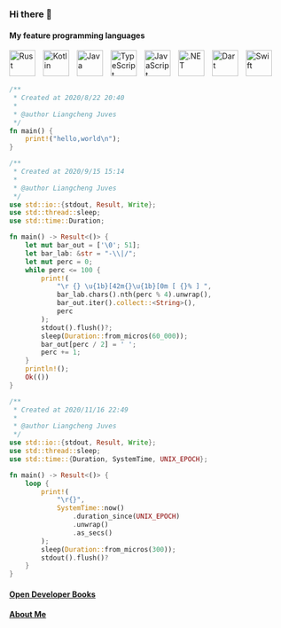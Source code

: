 ### Hi there 👋

<!-- # Happy, free, creative. -->

#### My feature programming languages
<img src="https://camo.githubusercontent.com/36e0b48e09872c783d3c8bc98ad0b761cc770826813ec9fa0d3d0c4d81569f55/68747470733a2f2f7765622d66726f6e74656e642e78797a2f6173736574732f7376672f5f527573742e737667" width="auto" height="47" alt="Rust"/>&emsp;<img src="https://camo.githubusercontent.com/202e69075cd7ee746244cd4545dd1782f408885caa1c128bb15712089587a6c0/68747470733a2f2f7765622d66726f6e74656e642e78797a2f6173736574732f7376672f4b6f746c696e2e737667" width="auto" height="47" alt="Kotlin"/>&emsp;<img src="https://camo.githubusercontent.com/c2c16ad403da9c8d1d9cb03e25fd2313a399a785de3a3fef599d92e5f070a292/68747470733a2f2f7765622d66726f6e74656e642e78797a2f6173736574732f7376672f4a6176612e737667" width="auto" height="47" alt="Java"/>&emsp;<img src="https://camo.githubusercontent.com/ca063a1b95097058c3cc85e76e8fb9462803650a4f7160425826f0b170810ab1/68747470733a2f2f7765622d66726f6e74656e642e78797a2f6173736574732f7376672f547970655363726970742e737667" width="auto" height="47" alt="TypeScript"/>&emsp;<img src="https://camo.githubusercontent.com/5ddf9aaf3a4971c883c61b0b30d62a53b0d652e46ec0f1d7654c97977d7ffde6/68747470733a2f2f7765622d66726f6e74656e642e78797a2f6173736574732f7376672f4a6176615363726970742e737667" width="auto" height="47" alt="JavaScript"/>&emsp;<img src="https://camo.githubusercontent.com/ca4ff71a3575582489c0b35ea107938d452707d5be63e9376579a0287eef2d6d/68747470733a2f2f7765622d66726f6e74656e642e78797a2f6173736574732f7376672f646f744e45542e737667" width="auto" height="47" alt=".NET"/>&emsp;<img src="https://camo.githubusercontent.com/a6d9bbadc6ef237b9eeb4ce3dcb3a860633652b2aedd1fa1eb955eb90c4da55d/68747470733a2f2f7765622d66726f6e74656e642e78797a2f6173736574732f7376672f446172742e737667" width="auto" height="47" alt="Dart"/>&emsp;<img src="https://camo.githubusercontent.com/d2067cc3d807837aafb9362d76e4e766a5957aaddced2bd9a51f7660b32261bd/68747470733a2f2f7765622d66726f6e74656e642e78797a2f6173736574732f7376672f53776966742e737667" width="auto" height="47" alt="Swift"/>

``` rust
/**
 * Created at 2020/8/22 20:40
 *
 * @author Liangcheng Juves
 */
fn main() {
    print!("hello,world\n");
}
```

``` rust
/**
 * Created at 2020/9/15 15:14
 *
 * @author Liangcheng Juves
 */
use std::io::{stdout, Result, Write};
use std::thread::sleep;
use std::time::Duration;

fn main() -> Result<()> {
    let mut bar_out = ['\0'; 51];
    let bar_lab: &str = "-\\|/";
    let mut perc = 0;
    while perc <= 100 {
        print!(
            "\r {} \u{1b}[42m{}\u{1b}[0m [ {}% ] ",
            bar_lab.chars().nth(perc % 4).unwrap(),
            bar_out.iter().collect::<String>(),
            perc
        );
        stdout().flush()?;
        sleep(Duration::from_micros(60_000));
        bar_out[perc / 2] = ' ';
        perc += 1;
    }
    println!();
    Ok(())
}
```

``` rust
/**
 * Created at 2020/11/16 22:49
 *
 * @author Liangcheng Juves
 */
use std::io::{stdout, Result, Write};
use std::thread::sleep;
use std::time::{Duration, SystemTime, UNIX_EPOCH};

fn main() -> Result<()> {
    loop {
        print!(
            "\r{}",
            SystemTime::now()
                .duration_since(UNIX_EPOCH)
                .unwrap()
                .as_secs()
        );
        sleep(Duration::from_micros(300));
        stdout().flush()?
    }
}
```

#### [Open Developer Books](https://odb.liangchengj.com)
#### [About Me](https://web-fronted.xyz/assets/pdf/cv.pdf)

<!--
**LiangchengJ/liangchengj** is a ✨ _special_ ✨ repository because its `README.md` (this file) appears on your GitHub profile.

Here are some ideas to get you started:

- 🔭 I’m currently working on ...
- 🌱 I’m currently learning ...
- 👯 I’m looking to collaborate on ...
- 🤔 I’m looking for help with ...
- 💬 Ask me about ...
- 📫 How to reach me: ...
- 😄 Pronouns: ...
- ⚡ Fun fact: ...
-->
